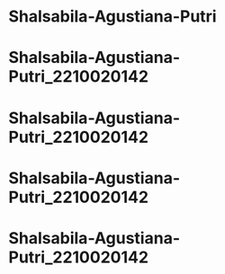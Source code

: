 # Shalsabila-Agustiana-Putri
# Shalsabila-Agustiana-Putri_2210020142
# Shalsabila-Agustiana-Putri_2210020142
# Shalsabila-Agustiana-Putri_2210020142
# Shalsabila-Agustiana-Putri_2210020142
